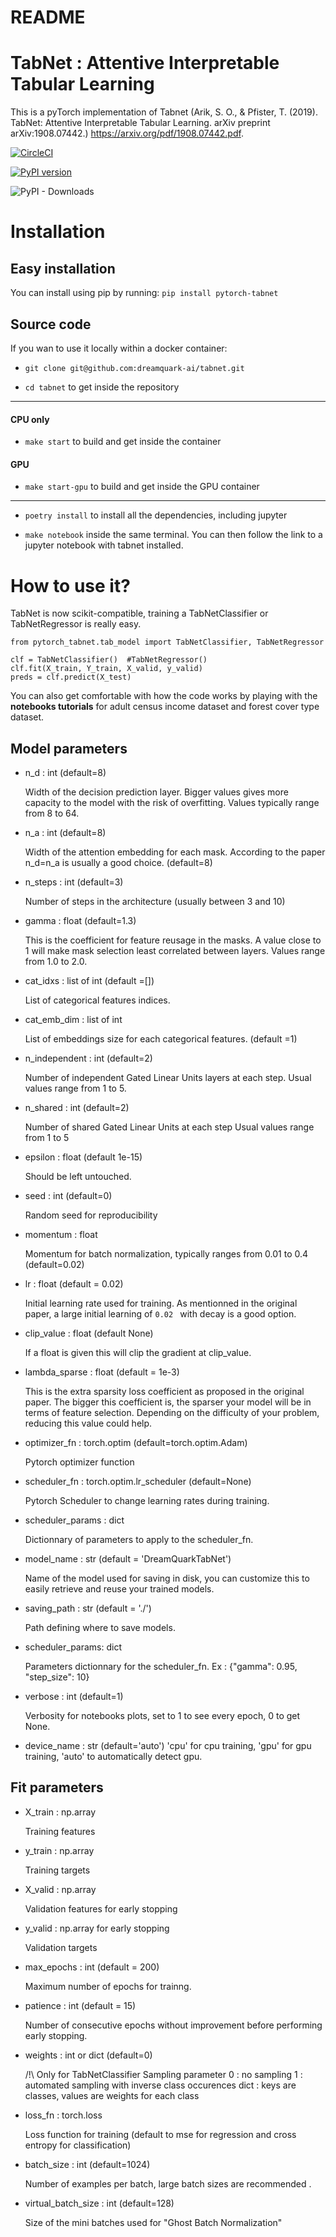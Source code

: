 # README

# TabNet : Attentive Interpretable Tabular Learning

This is a pyTorch implementation of Tabnet (Arik, S. O., & Pfister, T. (2019). TabNet: Attentive Interpretable Tabular Learning. arXiv preprint arXiv:1908.07442.) https://arxiv.org/pdf/1908.07442.pdf.

[![CircleCI](https://circleci.com/gh/dreamquark-ai/tabnet.svg?style=svg)](https://circleci.com/gh/dreamquark-ai/tabnet)

[![PyPI version](https://badge.fury.io/py/pytorch-tabnet.svg)](https://badge.fury.io/py/pytorch-tabnet)

![PyPI - Downloads](https://img.shields.io/pypi/dm/pytorch-tabnet)

# Installation

## Easy installation
You can install using pip by running:
`pip install pytorch-tabnet`

## Source code
If you wan to use it locally within a docker container:

- `git clone git@github.com:dreamquark-ai/tabnet.git`

- `cd tabnet` to get inside the repository

-----------------
#### CPU only
- `make start` to build and get inside the container

#### GPU
- `make start-gpu` to build and get inside the GPU container

-----------------
- `poetry install` to install all the dependencies, including jupyter

- `make notebook` inside the same terminal. You can then follow the link to a jupyter notebook with tabnet installed.


# How to use it?

TabNet is now scikit-compatible, training a TabNetClassifier or TabNetRegressor is really easy.

```
from pytorch_tabnet.tab_model import TabNetClassifier, TabNetRegressor

clf = TabNetClassifier()  #TabNetRegressor()
clf.fit(X_train, Y_train, X_valid, y_valid)
preds = clf.predict(X_test)
```

You can also get comfortable with how the code works by playing with the **notebooks tutorials** for adult census income dataset and forest cover type dataset.

## Model parameters

- n_d : int (default=8)

    Width of the decision prediction layer. Bigger values gives more capacity to the model with the risk of overfitting.
    Values typically range from 8 to 64.

- n_a : int (default=8)

    Width of the attention embedding for each mask.
    According to the paper n_d=n_a is usually a good choice. (default=8)

- n_steps : int (default=3)

    Number of steps in the architecture (usually between 3 and 10)  

- gamma : float  (default=1.3)

    This is the coefficient for feature reusage in the masks.
    A value close to 1 will make mask selection least correlated between layers.
    Values range from 1.0 to 2.0.

- cat_idxs : list of int (default =[])

    List of categorical features indices.

- cat_emb_dim : list of int

    List of embeddings size for each categorical features. (default =1)

- n_independent : int  (default=2)

    Number of independent Gated Linear Units layers at each step.
    Usual values range from 1 to 5.

- n_shared : int (default=2)

    Number of shared Gated Linear Units at each step
    Usual values range from 1 to 5
- epsilon : float  (default 1e-15)

    Should be left untouched.

- seed : int (default=0)

    Random seed for reproducibility

- momentum : float

    Momentum for batch normalization, typically ranges from 0.01 to 0.4 (default=0.02)
- lr : float (default = 0.02)

    Initial learning rate used for training. As mentionned in the original paper, a large initial learning of ```0.02 ```  with decay is a good option.
- clip_value : float (default None)

    If a float is given this will clip the gradient at clip_value.
- lambda_sparse : float (default = 1e-3)

    This is the extra sparsity loss coefficient as proposed in the original paper. The bigger this coefficient is, the sparser your model will be in terms of feature selection. Depending on the difficulty of your problem, reducing this value could help.

- optimizer_fn : torch.optim (default=torch.optim.Adam)

    Pytorch optimizer function

- scheduler_fn : torch.optim.lr_scheduler (default=None)

    Pytorch Scheduler to change learning rates during training.

- scheduler_params : dict

    Dictionnary of parameters to apply to the scheduler_fn.

- model_name : str (default = 'DreamQuarkTabNet')

    Name of the model used for saving in disk, you can customize this to easily retrieve and reuse your trained models.

- saving_path : str (default = './')

    Path defining where to save models.
- scheduler_params: dict

    Parameters dictionnary for the scheduler_fn. Ex : {"gamma": 0.95,                    "step_size": 10}
- verbose : int (default=1)

    Verbosity for notebooks plots, set to 1 to see every epoch, 0 to get None.

- device_name : str (default='auto')
    'cpu' for cpu training, 'gpu' for gpu training, 'auto' to automatically detect gpu.
## Fit parameters

- X_train : np.array

    Training features

- y_train : np.array

    Training targets

- X_valid : np.array

    Validation features for early stopping

- y_valid : np.array for early stopping

    Validation targets    
- max_epochs : int (default = 200)

    Maximum number of epochs for trainng.
- patience : int (default = 15)

    Number of consecutive epochs without improvement before performing early stopping.

- weights : int or dict (default=0)

    /!\ Only for TabNetClassifier
    Sampling parameter
    0 : no sampling
    1 : automated sampling with inverse class occurences
    dict : keys are classes, values are weights for each class

- loss_fn : torch.loss

    Loss function for training (default to mse for regression and cross entropy for classification)

- batch_size : int (default=1024)

    Number of examples per batch, large batch sizes are recommended .
- virtual_batch_size : int (default=128)

    Size of the mini batches used for "Ghost Batch Normalization"

